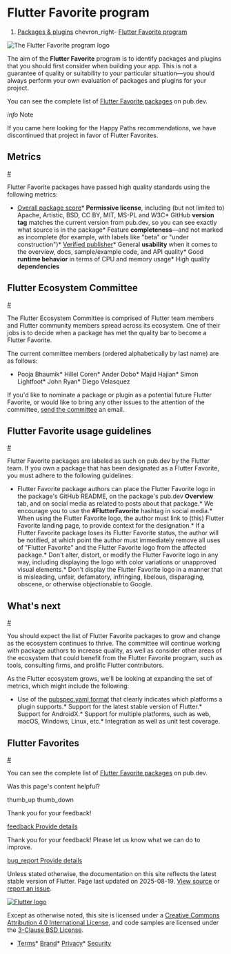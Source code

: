 Flutter Favorite program
========================

1. [Packages & plugins](/packages-and-plugins) chevron\_right- [Flutter Favorite program](/packages-and-plugins/favorites)

![The Flutter Favorite program logo](/assets/images/docs/development/packages-and-plugins/FlutterFavoriteLogo.png)

The aim of the **Flutter Favorite** program is to identify packages and plugins that you should first consider when building your app. This is not a guarantee of quality or suitability to your particular situation—you should always perform your own evaluation of packages and plugins for your project.

You can see the complete list of [Flutter Favorite packages](https://pub.dev/flutter/favorites) on pub.dev.

*info* Note

If you came here looking for the Happy Paths recommendations, we have discontinued that project in favor of Flutter Favorites.

Metrics
-------

[#](#metrics)

Flutter Favorite packages have passed high quality standards using the following metrics:

* [Overall package score](https://pub.dev/help)* **Permissive license**, including (but not limited to) Apache, Artistic, BSD, CC BY, MIT, MS-PL and W3C* GitHub **version tag** matches the current version from pub.dev, so you can see exactly what source is in the package* Feature **completeness**—and not marked as incomplete (for example, with labels like "beta" or "under construction")* [Verified publisher](https://dart.dev/tools/pub/verified-publishers)* General **usability** when it comes to the overview, docs, sample/example code, and API quality* Good **runtime behavior** in terms of CPU and memory usage* High quality **dependencies**

Flutter Ecosystem Committee
---------------------------

[#](#flutter-ecosystem-committee)

The Flutter Ecosystem Committee is comprised of Flutter team members and Flutter community members spread across its ecosystem. One of their jobs is to decide when a package has met the quality bar to become a Flutter Favorite.

The current committee members (ordered alphabetically by last name) are as follows:

* Pooja Bhaumik* Hillel Coren* Ander Dobo* Majid Hajian* Simon Lightfoot* John Ryan* Diego Velasquez

If you'd like to nominate a package or plugin as a potential future Flutter Favorite, or would like to bring any other issues to the attention of the committee, [send the committee](mailto:flutter-committee@googlegroups.com) an email.

Flutter Favorite usage guidelines
---------------------------------

[#](#flutter-favorite-usage-guidelines)

Flutter Favorite packages are labeled as such on pub.dev by the Flutter team. If you own a package that has been designated as a Flutter Favorite, you must adhere to the following guidelines:

* Flutter Favorite package authors can place the Flutter Favorite logo in the package's GitHub README, on the package's pub.dev **Overview** tab, and on social media as related to posts about that package.* We encourage you to use the **#FlutterFavorite** hashtag in social media.* When using the Flutter Favorite logo, the author must link to (this) Flutter Favorite landing page, to provide context for the designation.* If a Flutter Favorite package loses its Flutter Favorite status, the author will be notified, at which point the author must immediately remove all uses of "Flutter Favorite" and the Flutter Favorite logo from the affected package.* Don't alter, distort, or modify the Flutter Favorite logo in any way, including displaying the logo with color variations or unapproved visual elements.* Don't display the Flutter Favorite logo in a manner that is misleading, unfair, defamatory, infringing, libelous, disparaging, obscene, or otherwise objectionable to Google.

What's next
-----------

[#](#whats-next)

You should expect the list of Flutter Favorite packages to grow and change as the ecosystem continues to thrive. The committee will continue working with package authors to increase quality, as well as consider other areas of the ecosystem that could benefit from the Flutter Favorite program, such as tools, consulting firms, and prolific Flutter contributors.

As the Flutter ecosystem grows, we'll be looking at expanding the set of metrics, which might include the following:

* Use of the [pubspec.yaml format](/packages-and-plugins/developing-packages#plugin-platforms) that clearly indicates which platforms a plugin supports.* Support for the latest stable version of Flutter.* Support for AndroidX.* Support for multiple platforms, such as web, macOS, Windows, Linux, etc.* Integration as well as unit test coverage.

Flutter Favorites
-----------------

[#](#flutter-favorites)

You can see the complete list of [Flutter Favorite packages](https://pub.dev/flutter/favorites) on pub.dev.

Was this page's content helpful?

thumb\_up thumb\_down

Thank you for your feedback!

 [feedback Provide details](https://github.com/flutter/website/issues/new?template=1_page_issue.yml&&page-url=https://docs.flutter.dev/packages-and-plugins/favorites/&page-source=https://github.com/flutter/website/tree/main/src/content/packages-and-plugins/favorites.md)

Thank you for your feedback! Please let us know what we can do to improve.

 [bug\_report Provide details](https://github.com/flutter/website/issues/new?template=1_page_issue.yml&&page-url=https://docs.flutter.dev/packages-and-plugins/favorites/&page-source=https://github.com/flutter/website/tree/main/src/content/packages-and-plugins/favorites.md)

Unless stated otherwise, the documentation on this site reflects the latest stable version of Flutter. Page last updated on 2025-08-19. [View source](https://github.com/flutter/website/tree/main/src/content/packages-and-plugins/favorites.md) or [report an issue](https://github.com/flutter/website/issues/new?template=1_page_issue.yml&&page-url=https://docs.flutter.dev/packages-and-plugins/favorites/&page-source=https://github.com/flutter/website/tree/main/src/content/packages-and-plugins/favorites.md "Report an issue with this page").

[![Flutter logo](/assets/images/branding/flutter/logo+text/horizontal/white.svg)](https://flutter.dev)

Except as otherwise noted, this site is licensed under a [Creative Commons Attribution 4.0 International License](https://creativecommons.org/licenses/by/4.0/), and code samples are licensed under the [3-Clause BSD License](https://opensource.org/licenses/BSD-3-Clause).

* [Terms](/tos "Terms of use")* [Brand](/brand "Brand usage guidelines")* [Privacy](https://policies.google.com/privacy "Privacy policy")* [Security](/security "Security philosophy and practices")

   